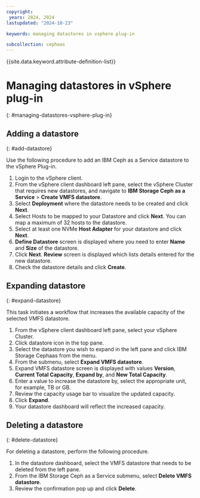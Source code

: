 ```yaml
---
copyright:
 years: 2024, 2024
lastupdated: "2024-10-23"

keywords: managing datastores in vsphere plug-in

subcollection: cephaas
---
```



{{site.data.keyword.attribute-definition-list}}

# Managing datastores in vSphere plug-in
{: #managing-datastores-vsphere-plug-in}

## Adding a datastore
{: #add-datastore}

Use the following procedure to add an IBM Ceph as a Service datastore to the vSphere Plug-in.

1. Login to the vSphere client.
2. From the vSphere client dashboard left pane, select the vSphere Cluster that requires new datastores, and navigate to  **IBM Storage Ceph as a Service** > **Create VMFS datastore**.
3. Select **Deployment** where the datastore needs to be created and click **Next**.
4. Select Hosts to be mapped to your Datastore and click **Next**. You can map a maximum of 32 hosts to the datastore.
5. Select at least one NVMe **Host Adapter** for your datastore and click **Next**.
6. **Define Datastore** screen is displayed where you need to enter **Name** and **Size** of the datastore.
7. Click **Next**. **Review** screen is displayed which lists details entered for the new datastore.
8. Check the datastore details and click **Create**.


## Expanding datastore
{: #expand-datastore}

This task initiates a workflow that increases the available capacity of the selected VMFS datastore.

1. From the vSphere client dashboard left pane, select your vSphere Cluster.
2. Click datastore icon in the top pane. 
3. Select the datastore you wish to expand in the left pane and click IBM Storage Cephaas from the menu. 
4. From the submenu, select **Expand VMFS datastore**.
5. Expand VMFS datastore screen is displayed with values **Version**, **Current Total Capacity**, **Expand by**, and **New Total Capacity**. 
6. Enter a value to increase the datastore by, select the appropriate unit, for example, TB or GB.
7. Review the capacity usage bar to visualize the updated capacity.
8. Click **Expand**.
9. Your datastore dashboard will reflect the increased capacity. 


## Deleting a datastore
{: #delete-datastore}

For deleting a datastore, perform the following procedure.

1. In the datastore dashboard, select the VMFS datastore that needs to be deleted from the left pane.
2. From the IBM Storage Ceph as a Service submenu, select **Delete VMFS datastore**.
3. Review the confirmation pop up and click **Delete**.
